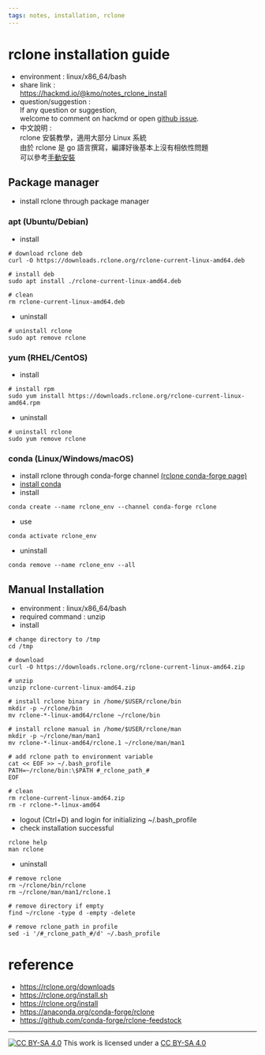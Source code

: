 ```yaml
---
tags: notes, installation, rclone
---
```


# rclone installation guide
- environment :  linux/x86_64/bash
- share link :  
https://hackmd.io/@kmo/notes_rclone_install
- question/suggestion :  
If any question or suggestion,  
welcome to comment on hackmd or open [github issue](https://github.com/likueimo/notes/issues).
- 中文說明 :  
rclone 安裝教學，適用大部分 Linux 系統  
由於 rclone 是 go 語言撰寫，編譯好後基本上沒有相依性問題  
可以參考[手動安裝](##Manual-Installation)


## Package manager

- install rclone through package manager

### apt (Ubuntu/Debian)

- install 
```bash=
# download rclone deb
curl -O https://downloads.rclone.org/rclone-current-linux-amd64.deb

# install deb
sudo apt install ./rclone-current-linux-amd64.deb

# clean
rm rclone-current-linux-amd64.deb
```

- uninstall 
```bash=
# uninstall rclone
sudo apt remove rclone
```

### yum (RHEL/CentOS)
- install
```bash=
# install rpm
sudo yum install https://downloads.rclone.org/rclone-current-linux-amd64.rpm
```
- uninstall
```bash=
# uninstall rclone
sudo yum remove rclone
```

### conda (Linux/Windows/macOS)
- install rclone through conda-forge channel [(rclone conda-forge page)](https://anaconda.org/conda-forge/rclone)
- [install conda](https://docs.conda.io/projects/conda/en/latest/user-guide/install/index.html) 
- install
```bash=
conda create --name rclone_env --channel conda-forge rclone
```
- use 
```bash=
conda activate rclone_env
```
- uninstall
```bash=
conda remove --name rclone_env --all
```


## Manual Installation
- environment :  linux/x86_64/bash
-  required command : 
unzip  
- install

```bash=
# change directory to /tmp
cd /tmp

# download
curl -O https://downloads.rclone.org/rclone-current-linux-amd64.zip

# unzip
unzip rclone-current-linux-amd64.zip

# install rclone binary in /home/$USER/rclone/bin
mkdir -p ~/rclone/bin
mv rclone-*-linux-amd64/rclone ~/rclone/bin

# install rclone manual in /home/$USER/rclone/man
mkdir -p ~/rclone/man/man1
mv rclone-*-linux-amd64/rclone.1 ~/rclone/man/man1

# add rclone path to environment variable
cat << EOF >> ~/.bash_profile
PATH=~/rclone/bin:\$PATH #_rclone_path_#
EOF

# clean
rm rclone-current-linux-amd64.zip
rm -r rclone-*-linux-amd64
```
- logout (Ctrl+D) and login for initializing ~/.bash_profile
- check installation successful
```bash=
rclone help
man rclone
```
- uninstall

```bash=
# remove rclone
rm ~/rclone/bin/rclone
rm ~/rclone/man/man1/rclone.1

# remove directory if empty
find ~/rclone -type d -empty -delete

# remove rclone_path in profile
sed -i '/#_rclone_path_#/d' ~/.bash_profile
```

# reference
- https://rclone.org/downloads
- https://rclone.org/install.sh
- https://rclone.org/install
- https://anaconda.org/conda-forge/rclone
- https://github.com/conda-forge/rclone-feedstock

---
[![CC BY-SA 4.0][cc-by-sa-image]][cc-by-sa] This work is licensed under a [CC BY-SA 4.0][cc-by-sa]

[cc-by-sa]: http://creativecommons.org/licenses/by-sa/4.0/ 
[cc-by-sa-image]: https://licensebuttons.net/l/by-sa/4.0/88x31.png
